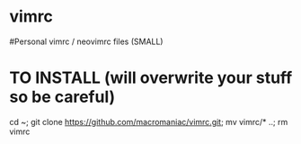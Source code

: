 # vimrc
#Personal vimrc / neovimrc files (SMALL)

# TO INSTALL (will overwrite your stuff so be careful)
cd ~; 
git clone https://github.com/macromaniac/vimrc.git;
mv vimrc/* ..;
rm vimrc
